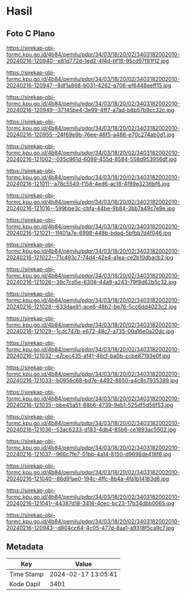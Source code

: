 # Hasil

## Foto C Plano

https://sirekap-obj-formc.kpu.go.id/4b84/pemilu/pdpr/34/03/18/20/02/3403182002010-20240216-120940--e81d772d-1ed2-4f4d-bf18-95cd97f81f12.jpg

https://sirekap-obj-formc.kpu.go.id/4b84/pemilu/pdpr/34/03/18/20/02/3403182002010-20240216-120947--8df1a868-b031-4262-a706-ef6448eeff15.jpg

https://sirekap-obj-formc.kpu.go.id/4b84/pemilu/pdpr/34/03/18/20/02/3403182002010-20240216-120949--37145be4-3e99-4ff7-a7ad-b8b57b9cc32c.jpg

https://sirekap-obj-formc.kpu.go.id/4b84/pemilu/pdpr/34/03/18/20/02/3403182002010-20240216-120955--24f69e9b-76ee-46f5-a486-e70c274ab0d1.jpg

https://sirekap-obj-formc.kpu.go.id/4b84/pemilu/pdpr/34/03/18/20/02/3403182002010-20240216-121002--035c961d-6099-455d-8584-558d953956df.jpg

https://sirekap-obj-formc.kpu.go.id/4b84/pemilu/pdpr/34/03/18/20/02/3403182002010-20240216-121011--a78c5549-f158-4ed6-ac18-4f89e3236bf6.jpg

https://sirekap-obj-formc.kpu.go.id/4b84/pemilu/pdpr/34/03/18/20/02/3403182002010-20240216-121016--599bbe3c-cbfa-44be-9b84-3bb7a49c7e9e.jpg

https://sirekap-obj-formc.kpu.go.id/4b84/pemilu/pdpr/34/03/18/20/02/3403182002010-20240216-121021--1f401a7e-6998-448b-bdad-5bfbb7d4f046.jpg

https://sirekap-obj-formc.kpu.go.id/4b84/pemilu/pdpr/34/03/18/20/02/3403182002010-20240216-121022--71c493c7-74d4-42e4-a1ea-ce2b10dbacb2.jpg

https://sirekap-obj-formc.kpu.go.id/4b84/pemilu/pdpr/34/03/18/20/02/3403182002010-20240216-121026--39c7cd5e-6308-44a9-a243-79f8d62b5c32.jpg

https://sirekap-obj-formc.kpu.go.id/4b84/pemilu/pdpr/34/03/18/20/02/3403182002010-20240216-121028--633dae91-ace6-48b2-be76-5cc6dd4023c2.jpg

https://sirekap-obj-formc.kpu.go.id/4b84/pemilu/pdpr/34/03/18/20/02/3403182002010-20240216-121029--1cdc747b-e672-48c7-a735-00a16e0a20dc.jpg

https://sirekap-obj-formc.kpu.go.id/4b84/pemilu/pdpr/34/03/18/20/02/3403182002010-20240216-121032--e7cec435-af41-46cf-ba0b-ccbe87193e0f.jpg

https://sirekap-obj-formc.kpu.go.id/4b84/pemilu/pdpr/34/03/18/20/02/3403182002010-20240216-121033--b0956c68-bd7e-4492-8650-a4c8c7935389.jpg

https://sirekap-obj-formc.kpu.go.id/4b84/pemilu/pdpr/34/03/18/20/02/3403182002010-20240216-121035--bbe45a51-88b6-4739-9eb1-525df5d56f53.jpg

https://sirekap-obj-formc.kpu.go.id/4b84/pemilu/pdpr/34/03/18/20/02/3403182002010-20240216-121036--53ac6233-d183-4db4-85b6-ce1893ac5502.jpg

https://sirekap-obj-formc.kpu.go.id/4b84/pemilu/pdpr/34/03/18/20/02/3403182002010-20240216-121037--966c7fe7-01bb-4a14-8150-d9698de418f6.jpg

https://sirekap-obj-formc.kpu.go.id/4b84/pemilu/pdpr/34/03/18/20/02/3403182002010-20240216-121040--86d91ae0-194c-4ffc-8b4a-4fa1b14183d8.jpg

https://sirekap-obj-formc.kpu.go.id/4b84/pemilu/pdpr/34/03/18/20/02/3403182002010-20240216-121041--44387d18-3416-4cec-bc23-17b34dbb0065.jpg

https://sirekap-obj-formc.kpu.go.id/4b84/pemilu/pdpr/34/03/18/20/02/3403182002010-20240216-120943--d804cc64-4c05-477d-8aa1-a9318f5ca9c7.jpg


## Metadata

| Key        | Value               |
| ---------- | ------------------- |
| Time Stamp | 2024-02-17 13:05:41 |
| Kode Dapil | 3401                |



